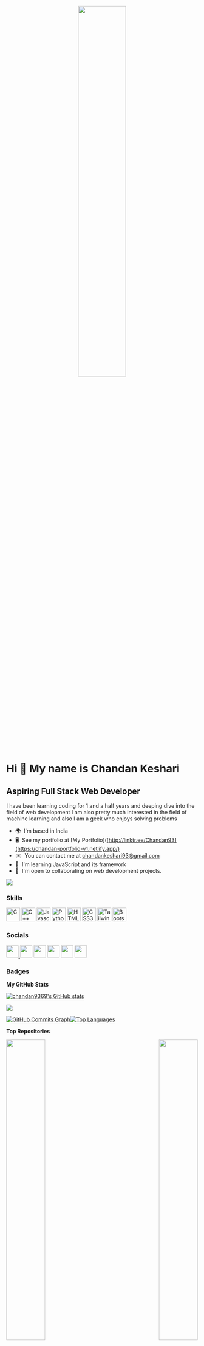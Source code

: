 <p align="center">
    <img width="50%" height="50%" src="https://media.giphy.com/media/qgQUggAC3Pfv687qPC/giphy.gif" height="175px"/>
  </p>
  
  
  Hi 👋 My name is Chandan Keshari
  ================================
  
  Aspiring Full Stack Web Developer
  ---------------------------------
  
  I have been learning coding for 1 and a half years and deeping dive into the field of web development I am also pretty much interested in the field of machine learning and also I am a geek who enjoys solving problems
  
  *   🌍  I'm based in India
  *   🖥️  See my portfolio at [My Portfolio]([http://linktr.ee/Chandan93](https://chandan-portfolio-v1.netlify.app/)
  *   ✉️  You can contact me at [chandankeshari93@gmail.com](mailto:chandankeshari93@gmail.com)
  *   🧠  I'm learning JavaScript and its framework
  *   🤝  I'm open to collaborating on web development projects.
  
  <a href="https://www.twitter.com/shaungChii" target="_blank" rel="noreferrer"><img
                    src="https://img.shields.io/twitter/follow/shaungChii?logo=twitter&style=for-the-badge&color=0891b2&labelColor=000000"
                  /></a> 
  
  ### Skills
  
  <p align="left">
    <a
      href="https://docs.microsoft.com/en-us/cpp/?view=msvc-170"
      target="_blank"
      rel="noreferrer"
      ><img
        src="https://raw.githubusercontent.com/danielcranney/readme-generator/main/public/icons/skills/c-colored.svg"
        width="36"
        height="36"
        alt="C"
    /></a>
    <a
      href="https://docs.microsoft.com/en-us/cpp/?view=msvc-170"
      target="_blank"
      rel="noreferrer"
      ><img
        src="https://raw.githubusercontent.com/danielcranney/readme-generator/main/public/icons/skills/cplusplus-colored.svg"
        width="36"
        height="36"
        alt="C++"
    /></a>
    <a
      href="https://developer.mozilla.org/en-US/docs/Web/JavaScript"
      target="_blank"
      rel="noreferrer"
      ><img
        src="https://raw.githubusercontent.com/danielcranney/readme-generator/main/public/icons/skills/javascript-colored.svg"
        width="36"
        height="36"
        alt="Javascript"
    /></a>
    <a href="https://www.python.org/" target="_blank" rel="noreferrer"
      ><img
        src="https://raw.githubusercontent.com/danielcranney/readme-generator/main/public/icons/skills/python-colored.svg"
        width="36"
        height="36"
        alt="Python"
    /></a>
    <a
      href="https://developer.mozilla.org/en-US/docs/Glossary/HTML5"
      target="_blank"
      rel="noreferrer"
      ><img
        src="https://raw.githubusercontent.com/danielcranney/readme-generator/main/public/icons/skills/html5-colored.svg"
        width="36"
        height="36"
        alt="HTML5"
    /></a>
    <a href="https://www.w3.org/TR/CSS/#css" target="_blank" rel="noreferrer"
      ><img
        src="https://raw.githubusercontent.com/danielcranney/readme-generator/main/public/icons/skills/css3-colored.svg"
        width="36"
        height="36"
        alt="CSS3"
    /></a>
    <a href="https://tailwindcss.com/" target="_blank" rel="noreferrer"
      ><img
        src="https://raw.githubusercontent.com/danielcranney/readme-generator/main/public/icons/skills/tailwindcss-colored.svg"
        width="36"
        height="36"
        alt="TailwindCSS"
    /></a>
    <a href="https://getbootstrap.com/" target="_blank" rel="noreferrer"
      ><img
        src="https://raw.githubusercontent.com/danielcranney/readme-generator/main/public/icons/skills/bootstrap-colored.svg"
        width="36"
        height="36"
        alt="Bootstrap"
    /></a>
  </p>
  
  ### Socials
  
  <p align="left">
    <a
      href="https://www.facebook.com/profile.php?id=100080697331821"
      target="_blank"
      rel="noreferrer"
      ><img
        src="https://raw.githubusercontent.com/danielcranney/readme-generator/main/public/icons/socials/facebook.svg"
        width="32"
        height="32"
      />
    </a>
    <a href="https://www.github.com/chandan9369" target="_blank" rel="noreferrer"
      ><img
        src="https://raw.githubusercontent.com/danielcranney/readme-generator/main/public/icons/socials/github-dark.svg"
        width="32"
        height="32"
    /></a>
    <a href="https://@chandan93" target="_blank" rel="noreferrer"
      ><img
        src="https://raw.githubusercontent.com/danielcranney/readme-generator/main/public/icons/socials/hashnode.svg"
        width="32"
        height="32"
    /></a>
    <a
      href="http://www.instagram.com/bunny_he_or_him/"
      target="_blank"
      rel="noreferrer"
      ><img
        src="https://raw.githubusercontent.com/danielcranney/readme-generator/main/public/icons/socials/instagram.svg"
        width="32"
        height="32"
    /></a>
    <a
      href="https://www.linkedin.com/in/chandan-keshari93/"
      target="_blank"
      rel="noreferrer"
      ><img
        src="https://raw.githubusercontent.com/danielcranney/readme-generator/main/public/icons/socials/linkedin.svg"
        width="32"
        height="32"
    /></a>
    <a href="https://www.twitter.com/shaungChii" target="_blank" rel="noreferrer"
      ><img
        src="https://raw.githubusercontent.com/danielcranney/readme-generator/main/public/icons/socials/twitter.svg"
        width="32"
        height="32"
    /></a>
  </p>
  
  ### Badges
  
  <b>My GitHub Stats</b>
  
  <a
                        href="http://www.github.com/chandan9369"><img src="https://github-readme-stats.vercel.app/api?username=chandan9369&show_icons=true&hide=&count_private=true&title_color=0891b2&text_color=ffffff&icon_color=0891b2&bg_color=000000&hide_border=true&show_icons=true" alt="chandan9369's GitHub stats" />
</a>

<a href="http://www.github.com/chandan9369"><img
                    src="https://github-readme-streak-stats.herokuapp.com/?user=chandan9369&stroke=ffffff&background=000000&ring=0891b2&fire=0891b2&currStreakNum=ffffff&currStreakLabel=0891b2&sideNums=ffffff&sideLabels=ffffff&dates=ffffff&hide_border=true" /></a>

<a
                        href="http://www.github.com/chandan9369"><img src="https://activity-graph.herokuapp.com/graph?username=chandan9369&bg_color=000000&color=ffffff&line=0891b2&point=ffffff&area_color=000000&area=true&hide_border=true&custom_title=GitHub%20Commits%20Graph" alt="GitHub Commits Graph" /></a><a href="https://github.com/chandan9369" align="left"><img src="https://github-readme-stats.vercel.app/api/top-langs/?username=chandan9369&langs_count=10&title_color=0891b2&text_color=ffffff&icon_color=0891b2&bg_color=000000&hide_border=true&locale=en&custom_title=Top%20%Languages" alt="Top Languages" /></a>
  
  <b>Top Repositories</b><div width="100%" align="center"><a href="https://github.com/chandan9369/Rock-Paper-Sccissors" align="left"><img align="left" width="45%" src="https://github-readme-stats.vercel.app/api/pin/?username=chandan9369&repo=Rock-Paper-Sccissors&title_color=0891b2&text_color=ffffff&icon_color=0891b2&bg_color=000000&hide_border=true&locale=en" /></a><a href="https://github.com/chandan9369/Latest-News-App" align="right"><img align="right" width="45%" src="https://github-readme-stats.vercel.app/api/pin/?username=chandan9369&repo=Latest-News-App&title_color=0891b2&text_color=ffffff&icon_color=0891b2&bg_color=000000&hide_border=true&locale=en" /></a></div><br /><br /><br /><br /><br /><br /><br />
  
